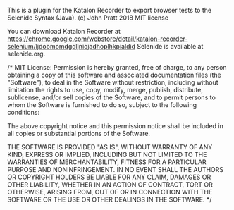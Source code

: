 This is a plugin for the Katalon Recorder to export browser tests to the Selenide Syntax (Java).
(c) John Pratt 2018
MIT license

You can download Katalon Recorder at https://chrome.google.com/webstore/detail/katalon-recorder-selenium/ljdobmomdgdljniojadhoplhkpialdid
Selenide is available at selenide.org.

/*
MIT License:
Permission is hereby granted, free of charge, to any person obtaining a copy
of this software and associated documentation files (the "Software"), to deal
in the Software without restriction, including without limitation the rights
to use, copy, modify, merge, publish, distribute, sublicense, and/or sell
copies of the Software, and to permit persons to whom the Software is
furnished to do so, subject to the following conditions:

The above copyright notice and this permission notice shall be included in all
copies or substantial portions of the Software.

THE SOFTWARE IS PROVIDED "AS IS", WITHOUT WARRANTY OF ANY KIND, EXPRESS OR
IMPLIED, INCLUDING BUT NOT LIMITED TO THE WARRANTIES OF MERCHANTABILITY,
FITNESS FOR A PARTICULAR PURPOSE AND NONINFRINGEMENT. IN NO EVENT SHALL THE
AUTHORS OR COPYRIGHT HOLDERS BE LIABLE FOR ANY CLAIM, DAMAGES OR OTHER
LIABILITY, WHETHER IN AN ACTION OF CONTRACT, TORT OR OTHERWISE, ARISING FROM,
OUT OF OR IN CONNECTION WITH THE SOFTWARE OR THE USE OR OTHER DEALINGS IN THE
SOFTWARE.
*/
